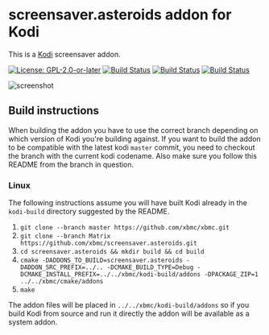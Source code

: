 # screensaver.asteroids addon for Kodi

This is a [Kodi](https://kodi.tv) screensaver addon.

[![License: GPL-2.0-or-later](https://img.shields.io/badge/License-GPL%20v2+-blue.svg)](LICENSE.md)
[![Build Status](https://travis-ci.org/xbmc/screensaver.asteroids.svg?branch=Matrix)](https://travis-ci.org/xbmc/screensaver.asteroids/branches)
[![Build Status](https://dev.azure.com/teamkodi/binary-addons/_apis/build/status/xbmc.screensaver.asteroids?branchName=Matrix)](https://dev.azure.com/teamkodi/binary-addons/_build/latest?definitionId=40&branchName=Matrix)
[![Build Status](https://jenkins.kodi.tv/view/Addons/job/xbmc/job/screensaver.asteroids/job/Matrix/badge/icon)](https://jenkins.kodi.tv/blue/organizations/jenkins/xbmc%2Fscreensaver.asteroids/branches/)
<!--- [![Build Status](https://ci.appveyor.com/api/projects/status/github/xbmc/screensaver.asteroids?branch=Matrix&svg=true)](https://ci.appveyor.com/project/xbmc/screensaver-asteroids?branch=Matrix) -->

![screenshot](https://raw.githubusercontent.com/xbmc/screensaver.asteroids/Matrix/screensaver.asteroids/resources/screenshot-01.png)

## Build instructions

When building the addon you have to use the correct branch depending on which version of Kodi you're building against. 
If you want to build the addon to be compatible with the latest kodi `master` commit, you need to checkout the branch with the current kodi codename.
Also make sure you follow this README from the branch in question.

### Linux

The following instructions assume you will have built Kodi already in the `kodi-build` directory 
suggested by the README.

1. `git clone --branch master https://github.com/xbmc/xbmc.git`
2. `git clone --branch Matrix https://github.com/xbmc/screensaver.asteroids.git`
3. `cd screensaver.asteroids && mkdir build && cd build`
4. `cmake -DADDONS_TO_BUILD=screensaver.asteroids -DADDON_SRC_PREFIX=../.. -DCMAKE_BUILD_TYPE=Debug -DCMAKE_INSTALL_PREFIX=../../xbmc/kodi-build/addons -DPACKAGE_ZIP=1 ../../xbmc/cmake/addons`
5. `make`

The addon files will be placed in `../../xbmc/kodi-build/addons` so if you build Kodi from source and run it directly 
the addon will be available as a system addon.
